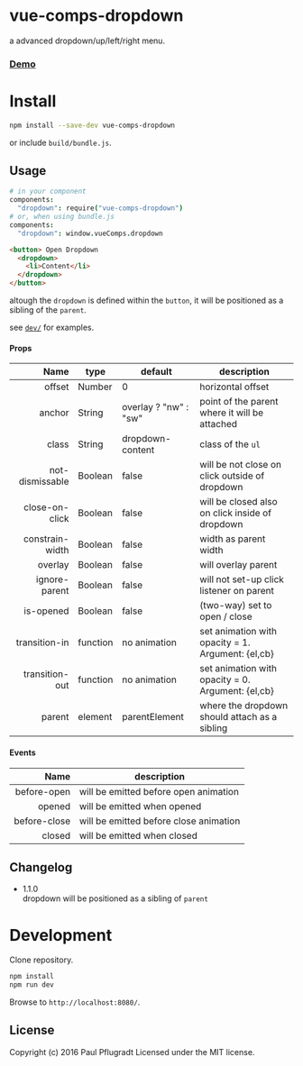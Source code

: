 # vue-comps-dropdown

a advanced dropdown/up/left/right menu.

### [Demo](https://vue-comps.github.io/vue-comps-dropdown)

# Install

```sh
npm install --save-dev vue-comps-dropdown
```
or include `build/bundle.js`.

## Usage
```coffee
# in your component
components:
  "dropdown": require("vue-comps-dropdown")
# or, when using bundle.js
components:
  "dropdown": window.vueComps.dropdown
```
```html
<button> Open Dropdown
  <dropdown>
    <li>Content</li>
  </dropdown>
</button>
```
altough the `dropdown` is defined within the `button`, it will be positioned as a sibling of the `parent`.


see [`dev/`](https://github.com/vue-comps/vue-comps-dropdown/tree/master/dev) for examples.

#### Props
| Name | type | default | description |
| ---:| --- | ---| --- |
| offset | Number | 0 | horizontal offset |
| anchor | String | overlay ? "nw" : "sw" | point of the parent where it will be attached |
| class | String | dropdown-content | class of the `ul`|
| not-dismissable| Boolean | false | will be not close on click outside of dropdown|
| close-on-click | Boolean | false | will be closed also on click inside of dropdown |
| constrain-width | Boolean | false | width as parent width |
| overlay | Boolean | false | will overlay parent |
| ignore-parent | Boolean | false | will not set-up click listener on parent |
| is-opened | Boolean | false | (two-way) set to open / close |
| transition-in | function | no animation | set animation with opacity = 1. Argument: {el,cb} |
| transition-out | function | no animation | set animation with opacity = 0. Argument: {el,cb} |
| parent | element | parentElement | where the dropdown should attach as a sibling |

#### Events
| Name |  description |
| ---:| --- |
| before-open | will be emitted before open animation |
| opened |  will be emitted when opened |
| before-close |  will be emitted before close animation |
| closed |  will be emitted when closed |

## Changelog

- 1.1.0  
dropdown will be positioned as a sibling of `parent`

# Development
Clone repository.
```sh
npm install
npm run dev
```
Browse to `http://localhost:8080/`.

## License
Copyright (c) 2016 Paul Pflugradt
Licensed under the MIT license.
